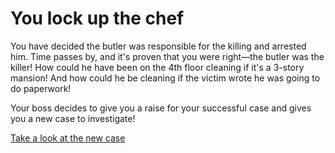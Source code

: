 # You lock up the chef

You have decided the butler was responsible for the killing and arrested him. Time passes by, and it's proven that you were right—the butler was the killer! How could he have been on the 4th floor cleaning if it's a 3-story mansion! And how could he be cleaning if the victim wrote he was going to do paperwork!

Your boss decides to give you a raise for your successful case and gives you a new case to investigate!

[Take a look at the new case](new-case.md)
